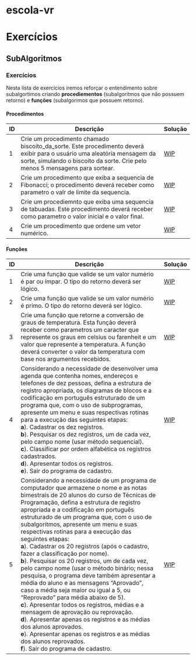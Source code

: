 # escola-vr

# Exercícios

## SubAlgoritmos

### Exercícios

Nesta lista de exercícios iremos reforçar o entendimento sobre subalgortimos criando **procediementos** (subalgoritmos que não possuem retorno) e **funções** (subalgorimos que possuem retorno).

#### Procedimentos

ID | Descrição | Solução
-- | -- | --
1 | Crie um procedimento chamado biscoito_da_sorte. Este procedimento deverá exibir para o usuário uma aleatória mensagem da sorte, simulando o biscoito da sorte. Crie pelo menos 5 mensagens para sortear.| [WIP](../resources/entrega5/EX_FUN_X.ALG)
2 | Crie um procedimento que exiba a sequencia de Fibonacci; o procedimento deverá receber como parametro o valr de limite da sequencia.| [WIP](../resources/entrega5/EX_MAT_X.ALG)
3 | Crie um procediemnto que exiba uma sequencia de tabuadas. Este procedimento deverá receber como parametro o valor inicial e o valor final. | [WIP](../resources/entrega5/EX_MAT_X.ALG)
4 | Crie um procedimento que ordene um vetor numérico.| [WIP](../resources/entrega5/EX_FUN_X.ALG)

#### Funções

ID | Descrição | Solução
-- | -- | --
1 | Crie uma função que valide se um valor numério é par ou ímpar. O tipo do retorno deverá ser lógico.| [WIP](../resources/entrega5/EX_FUN_X.ALG)
2 | Crie uma função que valide se um valor numério é primo. O tipo do retorno deverá ser lógico.| [WIP](../resources/entrega5/EX_FUN_X.ALG)
3 | Crie uma função que retorne a conversão de graus de temperatura. Esta função deverá receber como parametros um caracter que represente os graus em celsius ou farenheit e um valor que represente a temperatura. A função deverá converter o valor da temperatura com base nos argumentos recebidos. | [WIP](../resources/entrega5/EX_FUN_X.ALG)
4 | Considerando a necessidade de desenvolver uma agenda que contenha nomes, endereços e telefones de dez pessoas, defina a estrutura de registro apropriada, os diagramas de blocos e a codificação em português estruturado de um programa que, com o uso de subprogramas, apresente um menu e suas respectivas rotinas para a execução das seguintes etapas: <br>**a**). Cadastrar os dez registros. <br>**b**). Pesquisar os dez registros, um de cada vez, pelo campo nome (usar método sequencial). <br>**c**). Classificar por ordem alfabética os registros cadastrados. <br>**d**). Apresentar todos os registros. <br>**e**). Sair do programa de cadastro. | [WIP](../resources/entrega5/EX_FUN_X.ALG)
5 | Considerando a necessidade de um programa de computador que armazene o nome e as notas bimestrais de 20 alunos do curso de Técnicas de Programação, defina a estrutura de registro apropriada e a codificação em português estruturado de um programa que, com o uso de subalgoritmos, apresente um menu e suas respectivas rotinas para a execução das seguintes etapas: <br>**a**). Cadastrar os 20 registros (após o cadastro, fazer a classificação por nome). <br>**b**). Pesquisar os 20 registros, um de cada vez, pelo campo nome (usar o método binário; nessa pesquisa, o programa deve também apresentar a média do aluno e as mensagens “Aprovado”, caso a média seja maior ou igual a 5, ou “Reprovado” para média abaixo de 5). <br>**c**). Apresentar todos os registros, médias e a mensagem de aprovação ou reprovação. <br>**d**). Apresentar apenas os registros e as médias dos alunos aprovados. <br>**e**). Apresentar apenas os registros e as médias dos alunos reprovados.<br>**f**). Sair do programa de cadastro. | [WIP](../resources/entrega5/EX_FUN_X.ALG)
